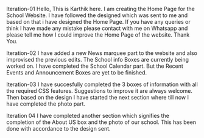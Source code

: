 Iteration-01
Hello,
This is Karthik here.
I am creating the Home Page for the School Website. 
I have followed the designed which was sent to me and based on that i have designed the Home Page.
If you have any queries or think I have made any mistake please contact with me on Whatsapp and please tell me 
how I could improve the Home Page of the website.
Thank You.

Iteration-02
I have added a new News marquee part to the website and also improvised the previous edits.
The School info Boxes are currently being worked on. I have completed the School Calendar part.
But the Recent Events and Announcement Boxes are yet to be finished.

Iteration-03
I have succesfully completed the 3 boxes of information with all the required CSS features. 
Suggestions to improve it are always welcome.
Then based on the design I have started the next section where till now I have completed the photo part.

Iteration 04
I have completed another section which signifies the completion of the About US box and the photo of our school.
This has been done with accordance to the design sent.